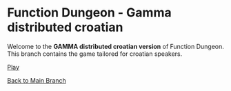 # Function Dungeon - Gamma distributed croatian

Welcome to the **GAMMA distributed croatian version** of Function Dungeon. This branch contains the game tailored for croatian speakers.

[Play](https://edu.nl/wfb8n)

[Back to Main Branch](https://github.com/smart-education-gamelab/function-dungeon)

